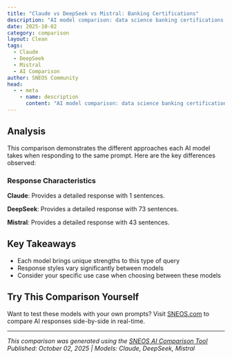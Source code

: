 ```yaml
---
title: "Claude vs DeepSeek vs Mistral: Banking Certifications"
description: "AI model comparison: data science banking certifications..."
date: 2025-10-02
category: comparison
layout: Clean
tags:
  - Claude
  - DeepSeek
  - Mistral
  - AI Comparison
author: SNEOS Community
head:
  - - meta
    - name: description
      content: "AI model comparison: data science banking certifications..."
---
```


<ChatComparison
  title="Claude vs DeepSeek vs Mistral: Banking Certifications"
  prompt="data science banking certifications"
  :responses='{
    "Claude": "Here are the key data science certifications relevant to banking:\n\n## **Banking-Specific Data Science Certifications**\n\n### **SAS Institute**\n- **SAS Certified Data Scientist**\n- **SAS Certified Advanced Analytics Professional**\n- Strong banking industry presence and acceptance\n\n### **IBM**\n- **IBM Data Science Professional Certificate**\n- **IBM Applied AI Professional Certificate**\n- Widely used in financial services\n\n## **General Data Science Certifications (Banking-Relevant)**\n\n### **Cloud Platforms**\n- **AWS Certified Machine Learning - Specialty**\n- **Google Cloud Professional Data Engineer**\n- **Microsoft Azure Data Scientist Associate**\n\n### **Programming \u0026 Analytics**\n- **Cloudera Data Platform (CDP) Certifications**\n- **Databricks Certified Data Scientist**\n- **Tableau Desktop Specialist/Certified Data Analyst**\n\n## **Financial Industry Certifications**\n\n### **CFA Institute**\n- **Certificate in Investment Performance Measurement (CIPM)**\n- **CFA Charter** (includes quantitative methods)\n\n### **Risk Management**\n- **Financial Risk Manager (FRM)** - GARP\n- **Professional Risk Manager (PRM)**\n\n## **Academic/University Programs**\n- **MIT Professional Education** - Applied Data Science\n- **Stanford Online** - Statistical Learning\n- **Coursera/edX** banking-focused data science specializations\n\n## **Key Skills for Banking Data Science**\n- Credit risk modeling\n- Fraud detection\n- Regulatory compliance (Basel III, GDPR)\n- Anti-money laundering (AML)\n- Customer analytics and segmentation\n- Algorithmic trading\n\n**Recommendation:** Start with cloud platform certifications (AWS/Azure) combined with SAS or banking-specific programs, as these are most valued by financial institutions.",
    "DeepSeek": "Of course. Here is a comprehensive guide to data science certifications specifically for the banking and financial services industry.\n\nThis list is broken down into three categories:\n1.  **Banking \u0026 Finance-Focused Certifications**\n2.  **General Data Science Certifications (Highly Valued in Banking)**\n3.  **Specialized Technical Certifications (for specific banking roles)**\n\n---\n\n### 1. Banking \u0026 Finance-Focused Certifications\n\nThese are the most direct way to signal your expertise to banking employers. They cover the unique data, regulations, and use cases of the industry.\n\n| Certification | Issuing Organization | Focus \u0026 Key Topics | Best For |\n| :--- | :--- | :--- | :--- |\n| **Certified Analytics Professional (CAP)** | INFORMS | While not exclusively for banking, it\u0027s a rigorous, general analytics certification. You can tailor your study and project work to financial contexts (risk, fraud, customer analytics). It emphasizes the end-to-end analytics process. | Data scientists and analysts looking for a respected, process-oriented certification that validates their ability to deliver business value, applicable to any domain including banking. |\n| **FRM (Financial Risk Manager)** | GARP | **The** premier certification for risk professionals. Deep focus on market, credit, operational, and liquidity risk. Heavily quantitative and uses data science techniques for VaR, stress testing, and model validation. | **Risk Modelers, Quantitative Analysts,** and anyone in a risk-focused data role. Extremely highly regarded in risk departments. |\n| **CFA (Chartered Financial Analyst)** | CFA Institute | Broad investment knowledge (portfolio management, equity analysis, fixed income). While not a pure \u0022data science\u0022 cert, the curriculum is increasingly incorporating data science, AI, and machine learning for financial analysis. | Data scientists working in **asset management, wealth tech (WealthTech), or investment banking** who need deep domain knowledge to build effective models. |\n| **CPB (Certified Professional Banker)** - Data \u0026 Analytics Pathway | American Bankers Association (ABA) | A newer pathway focusing on how data and analytics drive value in banking, covering AI/ML use cases, data governance, and ethical considerations in a financial context. | Banking professionals (including data scientists) who want a formal credential in the *business of banking* and how analytics integrates into it. |\n| **CAMS (Certified Anti-Money Laundering Specialist)** | ACAMS | Focuses on AML and financial crime compliance. Critical for data scientists building **transaction monitoring systems, fraud detection models, and KYC (Know Your Customer) analytics.** | Data scientists in **Financial Crime / Fraud Analytics** roles. Shows you understand the regulatory and operational context of your models. |\n\n---\n\n### 2. General Data Science Certifications (Highly Valued in Banking)\n\nThese are the gold standards in the data science world. Banks recognize and respect them because they validate core technical skills.\n\n| Certification | Issuing Organization | Focus \u0026 Key Topics | Best For |\n| :--- | :--- | :--- | :--- |\n| **IBM Data Science Professional Certificate** | Coursera / IBM | A broad, hands-on introduction to data science. Covers tools, methodologies, Python, SQL, and machine learning. Includes a capstone project. | **Career-changers or beginners** looking to enter the field. It\u0027s a great first step to get a foundational understanding. |\n| **Google Data Analytics Professional Certificate** | Coursera / Google | Focuses on the data analysis lifecycle: cleaning, analyzing, and visualizing data with SQL, R, and Tableau. Less ML, more core analytics. | **Data Analysts and BI professionals** in banking who work with customer data, marketing analytics, and operational reports. |\n| **Microsoft Certified: Azure Data Scientist Associate** | Microsoft | Focuses on building and deploying machine learning models on the Azure cloud platform, using Azure Machine Learning. | Data scientists in banks that are heavily invested in the **Microsoft Azure cloud ecosystem**. Very practical for MLOps. |\n| **AWS Certified Machine Learning - Specialty** | Amazon Web Services | Validates expertise in building, training, tuning, and deploying ML models on AWS. Covers SageMaker and other AWS-specific services. | Data scientists in banks using the **AWS cloud platform**. Essential for roles focused on scalable model deployment. |\n\n---\n\n### 3. Specialized Technical Certifications\n\nThese are for data scientists who need deep expertise in a specific tool or sub-field that is critical in banking.\n\n| Certification | Issuing Organization | Focus \u0026 Key Topics | Best For |\n| :--- | :--- | :--- | :--- |\n| **SAS Certified Professional: AI \u0026 Machine Learning** | SAS | SAS is a legacy powerhouse in banking, especially in risk and compliance. This cert validates advanced modeling skills within the SAS ecosystem. | Data scientists working in **established risk or marketing departments** that rely heavily on SAS. |\n| **TensorFlow Developer Certificate** | Google | Validates foundational skills in building and training ML models using TensorFlow, a key framework for deep learning. | Data scientists focusing on **deep learning applications** like algorithmic trading, advanced NLP for document analysis, or computer vision for check processing. |\n| **SnowPro Advanced: Data Scientist Certification** | Snowflake | Snowflake is a dominant cloud data platform in finance. This cert validates the ability to perform data science using Snowflake\u0027s architecture. | Data scientists working in a bank\u0027s data cloud environment, focusing on **large-scale data processing and model feature engineering**. |\n\n---\n\n### How to Choose the Right Certification\n\nYour choice should depend on your career goals, current role, and the specific area of banking you\u0027re in or targeting.\n\n1.  **For Career Changers into Banking DS:**\n    *   Start with a **general certification** like the IBM or Google certificate to build foundational skills.\n    *   Then, supplement with domain knowledge through online courses in finance and banking.\n\n2.  **For Data Scientists Moving into Banking:**\n    *   A **domain-specific certification like the FRM or CFA** will provide the most credibility and help you bridge the communication gap with business stakeholders.\n\n3.  **For Banking Professionals Moving into a Data Role:**\n    *   A **general data science certification** is essential to build technical skills.\n    *   Your existing domain knowledge (e.g., in risk, marketing, or operations) is your biggest asset.\n\n4.  **For Specialized Roles:**\n    *   If you\u0027re building fraud detection systems, **CAMS** is excellent.\n    *   If your bank is cloud-first, a **cloud-specific ML certification** (AWS, Azure) is highly valuable.\n    *   If you\u0027re working on complex neural networks, a **TensorFlow** certificate demonstrates practical skill.\n\n### Final Recommendation\n\nFor a data scientist in banking, the most powerful combination is **Technical Skill \u002B Domain Knowledge**.\n\n*   **The \u0022Power Combo\u0022:** A general data science certification (like from a major cloud provider) **PLUS** a domain-specific certification like the **FRM** is an incredibly strong signal to employers. It shows you can both build a sophisticated model *and* understand the financial problem it\u0027s solving.\n\nAlways remember that while certifications open doors and validate skills, your **portfolio of projects** (especially those using real-world financial data, even from public competitions like on Kaggle) is what will ultimately land you the job.",
    "Mistral": "Data science certifications can significantly enhance your career prospects in the banking industry. Here are some notable certifications and programs that are relevant for data science roles in banking:\n\n### 1. **Certified Analytics Professional (CAP)**\n- **Provider:** INFORMS\n- **Description:** This certification is designed for analytics professionals and covers a broad range of topics including data management, analytics methodology, and business acumen.\n\n### 2. **Certified Financial Risk Manager (FRM)**\n- **Provider:** Global Association of Risk Professionals (GARP)\n- **Description:** While primarily focused on risk management, the FRM certification includes significant coverage of quantitative analysis and financial modeling, which are crucial for data science roles in banking.\n\n### 3. **Certified Financial Analyst (CFA)**\n- **Provider:** CFA Institute\n- **Description:** The CFA program covers a wide range of financial topics, including quantitative methods, which are essential for data science in finance.\n\n### 4. **Certified Data Scientist (CDS)**\n- **Provider:** Data Science Council of America (DASCA)\n- **Description:** This certification is specifically designed for data science professionals and covers key areas such as data analytics, machine learning, and big data.\n\n### 5. **IBM Data Science Professional Certificate**\n- **Provider:** IBM (via Coursera)\n- **Description:** This online program covers a comprehensive range of data science topics, including data visualization, machine learning, and big data.\n\n### 6. **Microsoft Certified: Azure Data Scientist Associate**\n- **Provider:** Microsoft\n- **Description:** This certification focuses on using Azure\u0027s data science tools and services, which are widely used in the banking industry.\n\n### 7. **Google Professional Data Engineer**\n- **Provider:** Google Cloud\n- **Description:** This certification is aimed at professionals who design, build, operationalize, secure, and monitor data processing systems, data architectures, and databases on Google Cloud.\n\n### 8. **Certified in Data Science (CDS)**\n- **Provider:** Open Data Science (ODSC)\n- **Description:** This certification covers a broad range of data science topics, including machine learning, data visualization, and big data.\n\n### 9. **Certified Data Scientist (CDS)**\n- **Provider:** Data Science Council of America (DASCA)\n- **Description:** This certification is specifically designed for data science professionals and covers key areas such as data analytics, machine learning, and big data.\n\n### 10. **Certified Financial Data Professional (CFDP)**\n- **Provider:** Financial Data Professional Institute (FDPI)\n- **Description:** This certification focuses on the application of data science and analytics in the financial industry.\n\n### 11. **Certified Financial Data Scientist (CFDS)**\n- **Provider:** Financial Data Science Association (FDSA)\n- **Description:** This certification is tailored for professionals who apply data science techniques to financial data.\n\n### 12. **Certified Financial Data Analyst (CFDA)**\n- **Provider:** Financial Data Analyst Institute (FDAI)\n- **Description:** This certification is aimed at professionals who analyze financial data using advanced statistical and computational methods.\n\n### 13. **Certified Financial Data Engineer (CFDE)**\n- **Provider:** Financial Data Engineer Institute (FDEI)\n- **Description:** This certification focuses on the engineering aspects of financial data, including data storage, retrieval, and processing.\n\n### 14. **Certified Financial Data Architect (CFDA)**\n- **Provider:** Financial Data Architect Institute (FDAI)\n- **Description:** This certification is aimed at professionals who design and implement data architectures for financial institutions.\n\n### 15. **Certified Financial Data Manager (CFDM)**\n- **Provider:** Financial Data Manager Institute (FDMI)\n- **Description:** This certification is for professionals who manage financial data, ensuring its quality, security, and compliance with regulations.\n\n### 16. **Certified Financial Data Governance Professional (CFDGP)**\n- **Provider:** Financial Data Governance Institute (FDGI)\n- **Description:** This certification focuses on the governance of financial data, including data policies, standards, and compliance.\n\n### 17. **Certified Financial Data Ethics Professional (CFDEP)**\n- **Provider:** Financial Data Ethics Institute (FDEI)\n- **Description:** This certification is aimed at professionals who ensure the ethical use of financial data, including privacy and fairness considerations.\n\n### 18. **Certified Financial Data Privacy Professional (CFDPP)**\n- **Provider:** Financial Data Privacy Institute (FDPI)\n- **Description:** This certification focuses on the privacy aspects of financial data, including data protection and compliance with privacy regulations.\n\n### 19. **Certified Financial Data Security Professional (CFDSP)**\n- **Provider:** Financial Data Security Institute (FDSI)\n- **Description:** This certification is for professionals who ensure the security of financial data, including protection against cyber threats and data breaches.\n\n### 20. **Certified Financial Data Compliance Professional (CFDCP)**\n- **Provider:** Financial Data Compliance Institute (FDCI)\n- **Description:** This certification focuses on the compliance aspects of financial data, including adherence to regulatory requirements and industry standards.\n\nThese certifications can help you develop the skills and knowledge needed to excel in data science roles within the banking industry. Be sure to choose a certification that aligns with your career goals and the specific requirements of the roles you are targeting."
  }'
  published-date="14:15"
/>

## Analysis

This comparison demonstrates the different approaches each AI model takes when responding to the same prompt. Here are the key differences observed:

### Response Characteristics

**Claude**: Provides a detailed response with 1 sentences. 

**DeepSeek**: Provides a detailed response with 73 sentences. 

**Mistral**: Provides a detailed response with 43 sentences. 

## Key Takeaways

- Each model brings unique strengths to this type of query
- Response styles vary significantly between models
- Consider your specific use case when choosing between these models

## Try This Comparison Yourself

Want to test these models with your own prompts? Visit [SNEOS.com](https://sneos.com) to compare AI responses side-by-side in real-time.

---

*This comparison was generated using the [SNEOS AI Comparison Tool](https://sneos.com)*
*Published: October 02, 2025 | Models: Claude, DeepSeek, Mistral*
